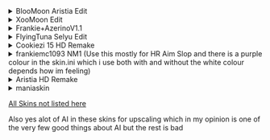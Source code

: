 <details>

<summary>BlooMoon Aristia Edit</summary>

[Download](https://drive.google.com/file/d/1XcaPqJEkntlSPjwkDo2L9uqPoBdajR3v/view?usp=sharing)

https://github.com/user-attachments/assets/c12c4b42-7035-4e5d-bbea-d870f3a13bee
</details>

<details>

<summary>XooMoon Edit</summary>

[Download](https://drive.google.com/file/d/1HROMycWGfYQ9jMmQMsU73_a4fAdz7xFU/view?usp=sharing)

https://github.com/user-attachments/assets/a60247c8-ca56-4486-acd3-a50cc2b2ab59
</details>

<details>

<summary>Frankie+AzerinoV1.1</summary>

[Download](https://drive.google.com/file/d/1JSoO2H9itjJbGTJm0zjBooXzFRapEDw3/view?usp=drive_link)

https://github.com/user-attachments/assets/81a5a320-39d6-4bad-a283-57f52aa8df5b
</details>

<details>

<summary>FlyingTuna Selyu Edit</summary>

[Download](https://drive.google.com/file/d/13bjaElPKCl93yzB7cgrsDw688yf46wYl/view?usp=sharing)

https://github.com/user-attachments/assets/05786757-6939-4568-a218-60817ce9b292
</details>

<details>

<summary>Cookiezi 15 HD Remake</summary>

[Download](https://drive.google.com/file/d/1S5J2wMIZ9A9jCf4lj9KOXwpg_VMHV88S/view?usp=sharing)

https://github.com/user-attachments/assets/5fd13571-a566-4297-bee8-edd80abb2d5c
</details>

<details>

<summary>frankiemc1093 NM1 (Use this mostly for HR Aim Slop and there is a purple colour in the skin.ini which i use both with and without the white colour depends how im feeling)</summary>

[Download](https://drive.google.com/file/d/1XKRXrapvdEavv_4w-pCshOMGE3JmgFk2/view?usp=sharing)

https://github.com/user-attachments/assets/b7eb677e-1fca-48d6-a4f3-cac9fec4c66c
</details>

<details>

<summary>Aristia HD Remake</summary>

[Download](https://drive.google.com/file/d/1jFalxHOBlmKGFzl4dlvRLJZg0shVkM4S/view?usp=drive_link)

(I didnt upscale any of these elements i just put them together from other upscales of the skin but some were just not close enough to the original in my opinion)

https://github.com/user-attachments/assets/b279142c-96db-4a1c-9a45-1475aa4ce034

Cursor trails and the old slider reverse arrows are in the extras folder. Also no rainbow approach circles cause be fr who is using the original aristia skin over the varvalian version's
</details>

<details>

<summary>maniaskin</summary>

[Download](https://drive.google.com/file/d/1Ut2taU6pfrW3dYqb_71gv4-eo6mD8viz/view?usp=sharing) 
[version with no hitsounds](https://drive.google.com/file/d/1Zrk5eJmHogfqovMrJDijtCb4K2g4w6to/view?usp=sharing)

https://github.com/user-attachments/assets/1b46fb32-f1eb-4a17-a593-791ae435fd15
</details>

[All Skins not listed here](https://drive.google.com/drive/folders/1ekRWLnVyYvitC5rauGxj23_P5Yi3B32-)

Also yes alot of AI in these skins for upscaling which in my opinion is one of the very few good things about AI but the rest is bad
